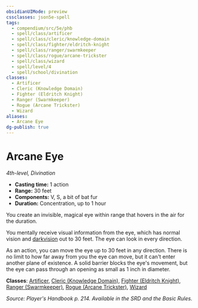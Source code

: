 ```yaml
---
obsidianUIMode: preview
cssclasses: json5e-spell
tags:
  - compendium/src/5e/phb
  - spell/class/artificer
  - spell/class/cleric/knowledge-domain
  - spell/class/fighter/eldritch-knight
  - spell/class/ranger/swarmkeeper
  - spell/class/rogue/arcane-trickster
  - spell/class/wizard
  - spell/level/4
  - spell/school/divination
classes:
  - Artificer
  - Cleric (Knowledge Domain)
  - Fighter (Eldritch Knight)
  - Ranger (Swarmkeeper)
  - Rogue (Arcane Trickster)
  - Wizard
aliases:
  - Arcane Eye
dg-publish: true
---
```

# Arcane Eye
*4th-level, Divination*  

- **Casting time:** 1 action
- **Range:** 30 feet
- **Components:** V, S, a bit of bat fur
- **Duration:** Concentration, up to 1 hour

You create an invisible, magical eye within range that hovers in the air for the duration.

You mentally receive visual information from the eye, which has normal vision and [darkvision](/3-Mechanics/CLI/rules/senses.md#darkvision) out to 30 feet. The eye can look in every direction.

As an action, you can move the eye up to 30 feet in any direction. There is no limit to how far away from you the eye can move, but it can't enter another plane of existence. A solid barrier blocks the eye's movement, but the eye can pass through an opening as small as 1 inch in diameter.

**Classes**: [Artificer](/Admin/CLI/classes/artificer-tce.md), [Cleric (Knowledge Domain)](/Admin/CLI/classes/cleric-knowledge-domain.md), [Fighter (Eldritch Knight)](/Admin/CLI/classes/fighter-eldritch-knight.md), [Ranger (Swarmkeeper)](/Admin/CLI/classes/ranger-swarmkeeper-tce.md), [Rogue (Arcane Trickster)](/Admin/CLI/classes/rogue-arcane-trickster.md), [Wizard](/Admin/CLI/classes/wizard.md)

*Source: Player's Handbook p. 214. Available in the SRD and the Basic Rules.*